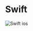# Swift

![Swift ios](https://upload.wikimedia.org/wikipedia/commons/thumb/9/9d/Swift_logo.svg/800px-Swift_logo.svg.png)
